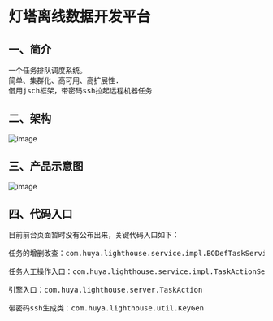 灯塔离线数据开发平台
===================

一、简介
---------------------
<pre>
一个任务排队调度系统。
简单、集群化、高可用、高扩展性.
借用jsch框架，带密码ssh拉起远程机器任务
</pre>

二、架构
---------------------
![image](https://github.com/meteorchenwu/lighthouse/blob/master/doc/%E6%9E%B6%E6%9E%84/lighthouse%E6%9E%B6%E6%9E%84%E5%9B%BE.png)

三、产品示意图
---------------------
![image](https://github.com/meteorchenwu/lighthouse/blob/master/doc/%E9%A1%B5%E9%9D%A2%E5%8E%9F%E5%9E%8B/%E6%A6%82%E5%86%B5.jpg)

四、代码入口
---------------------
<pre>
目前前台页面暂时没有公布出来，关键代码入口如下：

任务的增删改查：com.huya.lighthouse.service.impl.BODefTaskServiceImpl

任务人工操作入口：com.huya.lighthouse.service.impl.TaskActionServiceImpl

引擎入口：com.huya.lighthouse.server.TaskAction

带密码ssh生成类：com.huya.lighthouse.util.KeyGen
</pre>